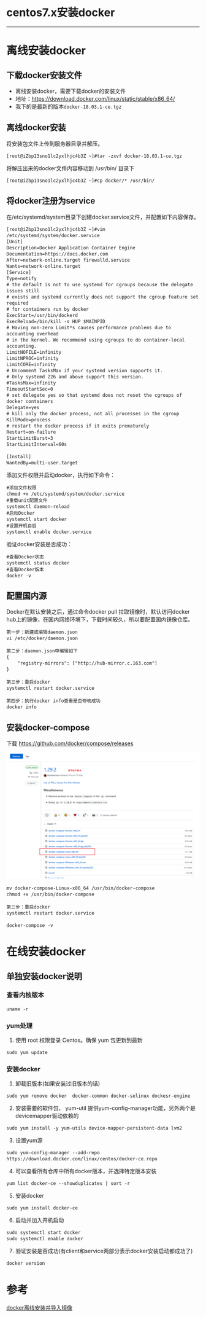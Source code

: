 #   centos7.x安装docker

---

#   离线安装docker

##  下载docker安装文件

+   离线安装docker，需要下载docker的安装文件
+   地址：https://download.docker.com/linux/static/stable/x86_64/
+   我下的是最新的版本`docker-18.03.1-ce.tgz`

##  离线docker安装

将安装包文件上传到服务器目录并解压。

```
[root@iZbp13sno1lc2yxlhjc4b3Z ~]#tar -zxvf docker-18.03.1-ce.tgz
```

将解压出来的docker文件内容移动到 /usr/bin/ 目录下

```
[root@iZbp13sno1lc2yxlhjc4b3Z ~]#cp docker/* /usr/bin/
```

##  将docker注册为service
在/etc/systemd/system目录下创建docker.service文件，并配置如下内容保存。

```
[root@iZbp13sno1lc2yxlhjc4b3Z ~]#vim /etc/systemd/system/docker.service
[Unit]
Description=Docker Application Container Engine
Documentation=https://docs.docker.com
After=network-online.target firewalld.service
Wants=network-online.target
[Service]
Type=notify
# the default is not to use systemd for cgroups because the delegate issues still
# exists and systemd currently does not support the cgroup feature set required
# for containers run by docker
ExecStart=/usr/bin/dockerd
ExecReload=/bin/kill -s HUP $MAINPID
# Having non-zero Limit*s causes performance problems due to accounting overhead
# in the kernel. We recommend using cgroups to do container-local accounting.
LimitNOFILE=infinity
LimitNPROC=infinity
LimitCORE=infinity
# Uncomment TasksMax if your systemd version supports it.
# Only systemd 226 and above support this version.
#TasksMax=infinity
TimeoutStartSec=0
# set delegate yes so that systemd does not reset the cgroups of docker containers
Delegate=yes
# kill only the docker process, not all processes in the cgroup
KillMode=process
# restart the docker process if it exits prematurely
Restart=on-failure
StartLimitBurst=3
StartLimitInterval=60s
 
[Install]
WantedBy=multi-user.target
```

添加文件权限并启动docker，执行如下命令：

```
#添加文件权限
chmod +x /etc/systemd/system/docker.service
#重载unit配置文件
systemctl daemon-reload
#启动Docker
systemctl start docker
#设置开机自启
systemctl enable docker.service
```

验证docker安装是否成功：

```
#查看Docker状态
systemctl status docker
#查看Docker版本
docker -v                                                                  
```

##  配置国内源
Docker在默认安装之后，通过命令docker pull 拉取镜像时，默认访问docker hub上的镜像，在国内网络环境下，下载时间较久，所以要配置国内镜像仓库。

```
第一步：新建或编辑daemon.json
vi /etc/docker/daemon.json
 
第二步：daemon.json中编辑如下
{
    "registry-mirrors": ["http://hub-mirror.c.163.com"]
}
 
第三步：重启docker
systemctl restart docker.service
 
第四步：执行docker info查看是否修改成功
docker info
```

##  安装docker-compose
下载 https://github.com/docker/compose/releases

![](../images/2021/07/20210714155319.png)

```
mv docker-compose-Linux-x86_64 /usr/bin/docker-compose 
chmod +x /usr/bin/docker-compose

第三步：重启docker
systemctl restart docker.service

docker-compose -v
```

#   在线安装docker

##  单独安装docker说明
### 查看内核版本
```
uname -r
```

### yum处理
1.  使用 root 权限登录 Centos。确保 yum 包更新到最新
```
sudo yum update
```

### 安装docker
1.  卸载旧版本(如果安装过旧版本的话)

```
sudo yum remove docker  docker-common docker-selinux dockesr-engine
```

2.  安装需要的软件包， yum-util 提供yum-config-manager功能，另外两个是devicemapper驱动依赖的

```
sudo yum install -y yum-utils device-mapper-persistent-data lvm2
```

3.  设置yum源

```
sudo yum-config-manager --add-repo https://download.docker.com/linux/centos/docker-ce.repo
```

4.  可以查看所有仓库中所有docker版本，并选择特定版本安装

```
yum list docker-ce --showduplicates | sort -r
```

5.  安装docker

```
sudo yum install docker-ce
```

6.  启动并加入开机启动

```
sudo systemctl start docker
sudo systemctl enable docker
```

7.  验证安装是否成功(有client和service两部分表示docker安装启动都成功了)

```
docker version
```

#   参考
[docker离线安装并导入镜像](https://www.jianshu.com/p/1dd72a6b5ae9)
